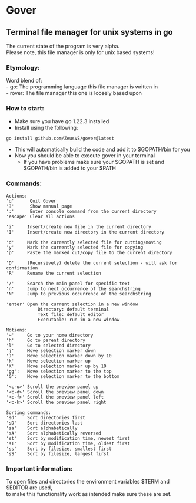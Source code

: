 # Gover
## Terminal file manager for unix systems in go
The current state of the program is very alpha.\
Please note, this file manager is only for unix based systems!

### Etymology:
Word blend of:\
    - go: The programming language this file manager is written in\
    - rover: The file manager this one is loosely based upon

### How to start:
- Make sure you have go 1.22.3 installed
- Install using the following:
```bash
go install github.com/ZeusVS/gover@latest
```
- This will automatically build the code and add it to $GOPATH/bin for you
- Now you should be able to execute gover in your terminal
    - If you have problems make sure your $GOPATH is set and $GOPATH/bin is added to your $PATH

### Commands:
```
Actions:
'q'      Quit Gover
'?'      Show manual page
':'      Enter console command from the current directory
'escape' Clear all actions

'i'     Insert/create new file in the current directory
'I'     Insert/create new directory in the current directory

'd'     Mark the currently selected file for cutting/moving
'y'     Mark the currently selected file for copying
'p'     Paste the marked cut/copy file to the current directory

'D'     (Recursively) delete the current selection - will ask for confirmation
'R'     Rename the current selection

'/'     Search the main panel for specific text
'n'     Jump to next occurrence of the searchstring
'N'     Jump to previous occurrence of the searchstring

'enter' Open the current selection in a new window
            Directory: default terminal
            Text file: default editor
            Executable: run in a new window

Motions:
'~'     Go to your home directory
'h'     Go to parent directory
'l'     Go to selected directory
'j'     Move selection marker down
'J'     Move selection marker down by 10
'k'     Move selection marker up
'K'     Move selection marker up by 10
'gg':   Move selection marker to the top
'G':    Move selection marker to the bottom

'<c-u>' Scroll the preview panel up
'<c-d>' Scroll the preview panel down
'<c-f>' Scroll the preview panel left
'<c-k>' Scroll the preview panel right

Sorting commands:
'sd'    Sort directories first
'sD'    Sort directories last
'sa'    Sort alphabetically
'sA'    Sort alphabetically reversed
'st'    Sort by modification time, newest first
'sT'    Sort by modification time, oldest first
'ss'    Sort by filesize, smallest first
'sS'    Sort by filesize, largest first
```

### Important information:
To open files and directories the environment variables $TERM and $EDITOR are used,\
to make this functionality work as intended make sure these are set.
